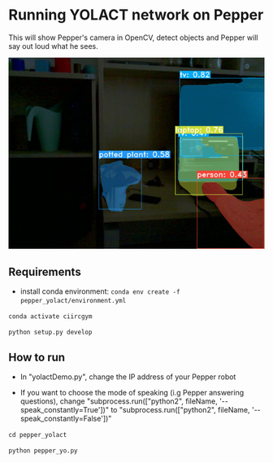 # Running YOLACT network on Pepper


This will show Pepper's camera in OpenCV, detect objects and Pepper will say out loud what he sees.


![Image](detection_demo.png)


## Requirements

- install conda environment:
`conda env create -f pepper_yolact/environment.yml`

`conda activate ciircgym`

`python setup.py develop`


## How to run

- In "yolactDemo.py", change the IP address of your Pepper robot

- If you want to choose the mode of speaking (i.g Pepper answering questions), change "subprocess.run(["python2", fileName, '--speak_constantly=True'])" to "subprocess.run(["python2", fileName, '--speak_constantly=False'])"

`cd pepper_yolact`

`python pepper_yo.py`



